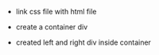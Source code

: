 - link css file with html file

- create a container div
 
- created left and right div inside container